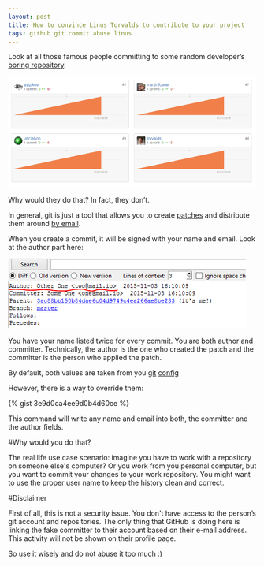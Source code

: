 ```yaml
---
layout: post
title: How to convince Linus Torvalds to contribute to your project
tags: github git commit abuse linus 
---
```


Look at all those famous people committing to some random developer’s [boring repository](https://github.com/asizikov/gang/graphs/contributors). 

![gang](/images/github-author/gang.png)

Why would they do that? In fact, they don’t. 

In general, git is just a tool that allows you to create [patches](https://git-scm.com/docs/git-format-patch) and distribute them around [by email](https://git-scm.com/docs/git-send-email).

When you create a commit, it will be signed with your name and email. Look at the author part here:

![commiter](/images/github-author/committer.png)

You have your name listed twice for every commit. You are both author and committer. Technically, the author is the one who created the patch and the committer is the person who applied the patch.

By default, both values are taken from you [git](https://help.github.com/articles/setting-your-username-in-git/) [config](https://help.github.com/articles/setting-your-email-in-git/)

However, there is a way to override them:

{% gist 3e9d0ca4ee9d0b4d60ce %}

This command will write any name and email into both, the committer and the author fields.

#Why would you do that?

The real life use case scenario: imagine you have to work with a repository on someone else's computer? Or you work from you personal computer, but you want to commit your changes to your work repository. You might want to use the proper user name to keep the history clean and correct.

#Disclaimer

First of all, this is not a security issue. You don't have access to the person’s git account and repositories. 
The only thing that GitHub is doing here is linking the fake committer to their account based on their e-mail address. This activity will not be shown on their profile page.

So use it wisely and do not abuse it too much :)

